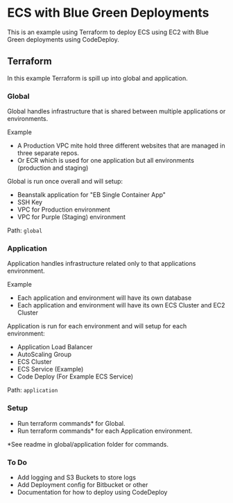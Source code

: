 # ECS with Blue Green Deployments

This is an example using Terraform to deploy ECS using EC2 with Blue Green deployments using CodeDeploy. 

## Terraform

In this example Terraform is spill up into global and application.

### Global

Global handles infrastructure that is shared between multiple applications or environments.

Example
- A Production VPC mite hold three different websites that are managed in three separate repos.
- Or ECR which is used for one application but all environments (production and staging)

Global is run once overall and will setup:

- Beanstalk application for "EB Single Container App"
- SSH Key
- VPC for Production environment
- VPC for Purple (Staging) environment

Path: `global`

### Application

Application handles infrastructure related only to that applications environment.

Example
- Each application and environment will have its own database
- Each application and environment will have its own ECS Cluster and EC2 Cluster

Application is run for each environment and will setup for each environment:

- Application Load Balancer
- AutoScaling Group
- ECS Cluster
- ECS Service (Example)
- Code Deploy (For Example ECS Service)
 
Path: `application`

### Setup

- Run terraform commands* for Global.
- Run terraform commands* for each Application environment.

*See readme in global/application folder for commands. 

### To Do

- Add logging and S3 Buckets to store logs
- Add Deployment config for Bitbucket or other 
- Documentation for how to deploy using CodeDeploy
